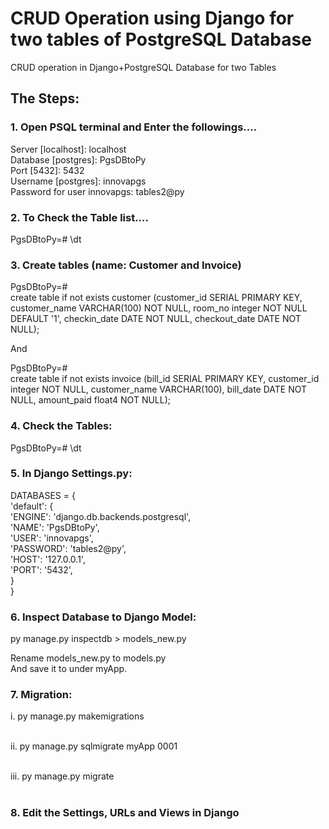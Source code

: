 # CRUD Operation using Django for two tables of PostgreSQL Database
CRUD operation in Django+PostgreSQL Database for two Tables

## The Steps:

### 1. Open PSQL terminal and Enter the followings....

Server [localhost]: localhost <br>
Database [postgres]: PgsDBtoPy <br>
Port [5432]: 5432 <br>
Username [postgres]: innovapgs <br>
Password for user innovapgs: tables2@py


### 2. To Check the Table list....   
PgsDBtoPy=# \dt


### 3. Create tables (name: Customer and Invoice)

PgsDBtoPy=# <br> 
create table if not exists customer (customer_id SERIAL PRIMARY KEY, customer_name VARCHAR(100) NOT NULL, room_no integer NOT NULL DEFAULT '1', checkin_date DATE NOT NULL, checkout_date DATE NOT NULL); <br>

And <br>

PgsDBtoPy=# <br> 
create table if not exists invoice (bill_id SERIAL PRIMARY KEY, customer_id integer NOT NULL, customer_name VARCHAR(100), bill_date DATE NOT NULL, amount_paid float4 NOT NULL);


### 4. Check the Tables: 
PgsDBtoPy=# \dt


### 5. In Django Settings.py:

DATABASES = { <br>
    'default': { <br>
        'ENGINE': 'django.db.backends.postgresql', <br>
        'NAME': 'PgsDBtoPy', <br>
        'USER': 'innovapgs', <br>
        'PASSWORD': 'tables2@py', <br>
        'HOST': '127.0.0.1', <br>
        'PORT': '5432', <br>
    } <br>
}


### 6. Inspect Database to Django Model:
py manage.py inspectdb > models_new.py <br>

Rename models_new.py to models.py <br>
And save it to under myApp.


### 7. Migration: 
i.   py manage.py makemigrations <br><br>

ii.  py manage.py sqlmigrate myApp 0001 <br><br>

iii. py manage.py migrate <br><br>


### 8. Edit the Settings, URLs and Views in Django

